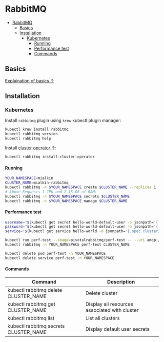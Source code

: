 # RabbitMQ

- [RabbitMQ](#rabbitmq)
  - [Basics](#basics)
  - [Installation](#installation)
    - [Kubernetes](#kubernetes)
      - [Running](#running)
      - [Performance test](#performance-test)
      - [Commands](#commands)

## Basics

[Explaination of basics ↑](https://www.rabbitmq.com/tutorials/amqp-concepts.html)

## Installation

### Kubernetes

Install `rabbitmq` plugin using `krew` kubectl plugin manager:

```bash
kubectl krew install rabbitmq
kubectl rabbitmq version
kubectl rabbitmq help
```

Install [cluster operator ↑](https://www.rabbitmq.com/kubernetes/operator/operator-overview.html):

```bash
kubectl rabbitmq install-cluster-operator
```

#### Running

```bash
YOUR_NAMESPACE=mialkin
CLUSTER_NAME=mialkin-rabbitmq
kubectl rabbitmq -n $YOUR_NAMESPACE create $CLUSTER_NAME --replicas 1
# Above Requests 1 CPU and 2.15 GB of RAM:
kubectl rabbitmq -n $YOUR_NAMESPACE secrets $CLUSTER_NAME
kubectl rabbitmq -n $YOUR_NAMESPACE manage $CLUSTER_NAME
```

#### Performance test

```bash
username="$(kubectl get secret hello-world-default-user -o jsonpath='{.data.username}' | base64 --decode)"
password="$(kubectl get secret hello-world-default-user -o jsonpath='{.data.password}' | base64 --decode)"
service="$(kubectl get service hello-world -o jsonpath='{.spec.clusterIP}')"

kubectl run perf-test --image=pivotalrabbitmq/perf-test -- --uri amqp://$username:$password@$service
kubectl rabbitmq -n YOUR_NAMESPACE perf-test CLUSTER_NAME

kubectl delete pod perf-test -n YOUR_NAMESPACE
kubectl delete service perf-test -n YOUR_NAMESPACE
```

#### Commands

| Command                                                             | Description                                   |
| ------------------------------------------------------------------- | --------------------------------------------- |
| kubectl rabbitmq delete CLUSTER_NAME                                | Delete cluster                                |
| kubectl rabbitmq get CLUSTER_NAME                                   | Display all resources associated with cluster |
| kubectl rabbitmq list                                               | List all clusters                             |
| kubectl rabbitmq secrets CLUSTER_NAME                               | Display default user secrets                  |
